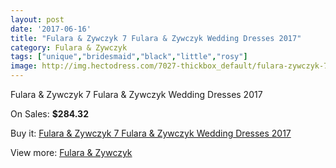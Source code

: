 ```yaml
---
layout: post
date: '2017-06-16'
title: "Fulara & Zywczyk 7 Fulara & Zywczyk Wedding Dresses 2017"
category: Fulara & Zywczyk
tags: ["unique","bridesmaid","black","little","rosy"]
image: http://img.hectodress.com/7027-thickbox_default/fulara-zywczyk-7-fulara-zywczyk-wedding-dresses-2013.jpg
---
```

Fulara & Zywczyk 7 Fulara & Zywczyk Wedding Dresses 2017

On Sales: **$284.32**
<a href="https://www.hectodress.com/fulara-zywczyk/3504-fulara-zywczyk-7-fulara-zywczyk-wedding-dresses-2013.html"><amp-img layout="responsive" width="600" height="600" src="//img.hectodress.com/7027-thickbox_default/fulara-zywczyk-7-fulara-zywczyk-wedding-dresses-2013.jpg" alt="Fulara & Zywczyk 7 Fulara & Zywczyk Wedding Dresses 2017 0" /></a>

Buy it: [Fulara & Zywczyk 7 Fulara & Zywczyk Wedding Dresses 2017](https://www.hectodress.com/fulara-zywczyk/3504-fulara-zywczyk-7-fulara-zywczyk-wedding-dresses-2013.html "Fulara & Zywczyk 7 Fulara & Zywczyk Wedding Dresses 2017")

View more: [Fulara & Zywczyk](https://www.hectodress.com/61-fulara-zywczyk "Fulara & Zywczyk")